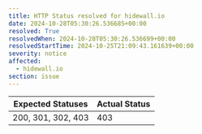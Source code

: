 ```yaml
---
title: HTTP Status resolved for hidewall.io
date: 2024-10-28T05:30:26.536685+00:00
resolved: True
resolvedWhen: 2024-10-28T05:30:26.536699+00:00
resolvedStartTime: 2024-10-25T21:09:43.161639+00:00
severity: notice
affected:
  - hidewall.io
section: issue
---
```


| Expected Statuses | Actual Status  |
|-------------------|----------------|
| 200, 301, 302, 403 | 403 |
